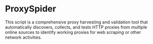 # ProxySpider
This script is a comprehensive proxy harvesting and validation tool that automatically discovers, collects, and tests HTTP proxies from multiple online sources to identify working proxies for web scraping or other network activities.
